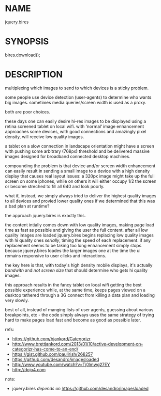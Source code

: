 NAME
====

jquery.bires


SYNOPSIS
========

bires.download();


DESCRIPTION
===========

multiplexing which images to send to which devices is a sticky problem.

some people use device detection (user-agents) to determine who wants big
images.  sometimes media queries/screen width is used as a proxy.  

both are poor choices.

these days one can easily desire hi-res images to be displayed using a retina
screened tablet on local wifi.  with 'normal' image enhancement approaches
some devices, with good connections and amazingly pixel density, will receive
low quality images.  

a tablet on a slow connection in landscape orientation might have a screen
with pushing some arbitrary (768px) threshold and be delivered massive images
designed for broadband connected desktop machines.

compounding the problem is that device and/or screen width enhancement can
easily result in sending a small image to a device with a high density display
that causes real layout issues: a 320px image might take up the full screen on
some iphones, while on others it will either occupy 1/2 the screen or become
streched to fill all 640 and look poorly.

what if, instead, we simply always tried to deliver the highest quality images
to all devices and provied lower quality ones if we determined that this was a
bad plan at runtime?  

the approach jquery.bires is exactly this.

the content intially comes down with low quality images, making page load time
as fast as possible and giving the user the full content.  after all low
quality images are loaded jquery.bires begins replacing low quality images
with hi quality ones *serially*, timing the speed of each replacement.  if any
replacement seems to be taking too long enhancement simply stops.  because
jquery.bires loades the larger images one at the time the ui remains
responsive to user clicks and interactions.

the key here is that, with today's high density mobile displays, it's actually
*bandwith* and *not screen size* that should determine who gets hi quality
images.

this approach results in the fancy tablet on local wifi getting the best
possible experience while, at the same time, keeps pages viewed on a desktop
tethered through a 3G connect from killing a data plan and loading very
slowly.

best of all, instead of manging lists of user agents, guessing about various
breakpoints, etc - the code simply always uses the same strategy of trying
hard to make pages load fast and become as good as possible later.


refs:

* https://github.com/bjankord/Categorizr
* http://www.brettjankord.com/2013/01/10/active-development-on-categorizr-has-come-to-an-end/
* https://gist.github.com/paulirish/268257
* https://github.com/desandro/imagesloaded
* http://www.youtube.com/watch?v=Tj0lmwg27EY
* http://dojo4.com

note:

* jquery.bires *depends on* https://github.com/desandro/imagesloaded

